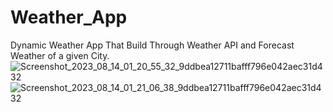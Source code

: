 # Weather_App
Dynamic Weather App That Build Through Weather API and Forecast Weather of a given City.
![Screenshot_2023_08_14_01_20_55_32_9ddbea12711bafff796e042aec31d432](https://github.com/ysh009/Weather_App/assets/106154189/54964b72-aedc-4966-9792-19862b16683e)
![Screenshot_2023_08_14_01_21_06_38_9ddbea12711bafff796e042aec31d432](https://github.com/ysh009/Weather_App/assets/106154189/e070c730-5194-4e61-8e22-4181b34630ae)
